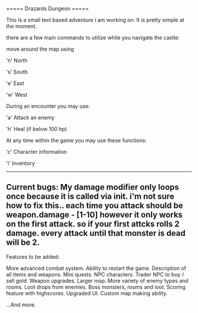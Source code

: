 =====  Drazards Dungeon  =====

This is a small text based adventure i am working on. It is pretty simple at the moment.

there are a few main commands to utilize while you navigate the castle:



move around the map using

'n' North

's' South

'e' East

'w' West



During an encounter you may use:

'a' Attack an enemy

'h' Heal (if below 100 hp)



At any time within the game you may use these functions:

'c' Character information

'i' Inventory

-----
Current bugs: My damage modifier only loops once because it is called via __init__. i'm not sure how to fix this.. each time you attack should be weapon.damage - [1-10] however it only works on the first attack. so if your first attcks rolls 2 damage. every attack until that monster is dead will be 2.
------



Features to be added:

More advanced combat system.
Ability to restart the game.
Description of all items and weapons.
Mini quests.
NPC characters.
Trader NPC to buy / sell gold.
Weapon upgrades.
Larger map.
More variety of enemy types and rooms.
Loot drops from enemies.
Boss monsters, rooms and loot.
Scoring feature with highscores.
Upgraded UI.
Custom map making ability.

...And more.
